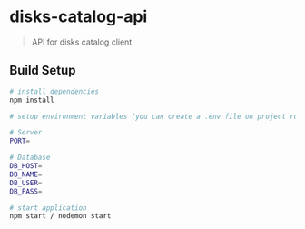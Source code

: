 # disks-catalog-api

> API for disks catalog client

## Build Setup

``` bash
# install dependencies
npm install

# setup environment variables (you can create a .env file on project root)

# Server
PORT=

# Database
DB_HOST=
DB_NAME=
DB_USER=
DB_PASS=

# start application
npm start / nodemon start
```
